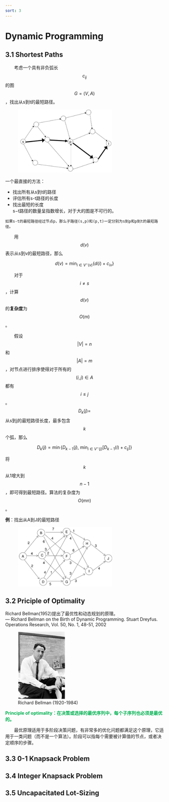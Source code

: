 ```yaml
---
sort: 3
---
```


# Dynamic Programming

## 3.1 Shortest Paths

&emsp;&emsp;考虑一个具有非负弧长$$c_{ij}$$的图$$G = (V, A)$$，找出从s到t的最短路径。

<figure><img src="./images/3/1.JPG" width=300px></figure>

一个最直接的方法：  
* 找出所有从s到t的路径
* 评估所有s-t路径的长度
* 找出最短的长度  
s−t路径的数量呈指数增长，对于大的图是不可行的。

```tip
如果s-t的最短路径经过节点p，那么子路径(s,p)和(p,t)一定分别为s到p和p到t的最短路径。
```

&emsp;&emsp;用$$d(v)$$表示从s到v的最短路径，那么

$$ d(v)=\min _{i \in V^{-}(v)}\left\{d(i)+c_{i v}\right\} $$

&emsp;&emsp;对于$$i \neq s$$，计算$$d(v)$$的**复杂度**为$$O(m)$$。

&emsp;&emsp;假设$$|V| = n$$和$$|A| = m$$，对节点进行排序使得对于所有的$$(i, j) \in A$$都有$$i \le j$$。$$D_k(j) = $$从s到j的最短路径长度，最多包含$$k$$个弧，那么

$$  D_k(j) 
=   \min \left\{D_{k-1}(j) ,\ \min_{i \in V^{-}(j)}\big[D_{k-1}(i)+c_{i j}\big]\right\}
$$

将$$k$$从1增大到$$n-1$$，即可得到最短路径。算法的复杂度为$$O(mn)$$。

**例**：找出从A到J的最短路径
<figure><img src="./images/3/2.JPG" width=300px></figure>

## 3.2 Priciple of Optimality

Richard Bellman(1952)提出了最优性和动态规划的原理。  
— Richard Bellman on the Birth of Dynamic Programming. Stuart Dreyfus. Operations Research, Vol. 50, No. 1, 48-51, 2002

<figure>
    <img src="./images/3/3.JPG" width=150px>
    <figcaption>Richard Bellman (1920-1984)</figcaption>
</figure>

<b><font color="#00B050">Principle of optimality：在决策或选择的最优序列中，每个子序列也必须是最优的。</font></b>

&emsp;&emsp;最优原理适用于多阶段决策问题，有非常多的优化问题都满足这个原理，它适用于一类问题（而不是一个算法）。阶段可以指每个需要被计算值的节点，或者决定顺序的步骤。



## 3.3 0-1 Knapsack Problem
## 3.4 Integer Knapsack Problem
## 3.5 Uncapacitated Lot-Sizing

<br />
<b><font color="#3399ff"></font></b>
<!-- 绿 --><!-- #33cc00 -->
<b><font color="#00B050"></font></b>
<!-- 橙 -->
<b><font color="#FF4500"></font></b>